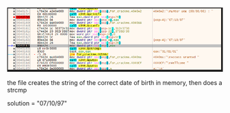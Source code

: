 ![image](images/2021-10-02-08-41-24.png)

the file creates the string of the correct date of birth in memory, then does a strcmp

solution = "07/10/97"